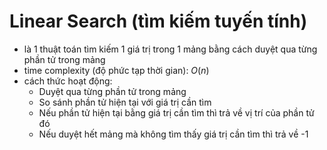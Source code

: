 # Linear Search (tìm kiếm tuyến tính)

- là 1 thuật toán tìm kiếm 1 giá trị trong 1 mảng bằng cách duyệt qua từng phần tử trong mảng
- time complexity (độ phức tạp thời gian): $O(n)$
- cách thức hoạt động:
    - Duyệt qua từng phần tử trong mảng
    - So sánh phần tử hiện tại với giá trị cần tìm
    - Nếu phần tử hiện tại bằng giá trị cần tìm thì trả về vị trí của phần tử đó
    - Nếu duyệt hết mảng mà không tìm thấy giá trị cần tìm thì trả về -1

